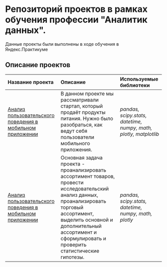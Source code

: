 # Репозиторий проектов в рамках обучения профессии "Аналитик данных".

Данные проекты были выполнены в ходе обучения в Яндекс.Практикуме

## Описание проектов

| Название проекта | Описание | Используемые библиотеки | 
| :---------------------- | :---------------------- | :---------------------- |
| [Анализ пользовательского поведения в мобильном приложении](app) |  В данном проекте мы рассматривали cтартап, который продаёт продукты питания. Нужно было разобраться, как ведут себя пользователи мобильного приложения. | *pandas, scipy.stats, datetime, numpy, math, plotly, matplotlib* |
| [Анализ пользовательского поведения в мобильном приложении](range) |  Основная задача проекта - проанализировать ассортимент товаров, провести исследовательский анализ данных, проанализировать торговый ассортимент, выделить основной и дополнительный ассортимент и сформулировать и проверить статистические гипотезы.| *pandas, scipy.stats, datetime, numpy, math, plotly* |

[app]: https://github.com/skabeeva/Analysis_of_user_in_mobile_app-
[range]: https://github.com/skabeeva/Product_range_analysis
